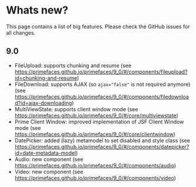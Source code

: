 # Whats new?

This page contains a list of big features. Please check the GitHub issues for all changes.

## 9.0

  * FileUpload: supports chunking and resume (see https://primefaces.github.io/primefaces/9_0/#/components/fileupload?id=chunking-and-resume)
  * FileDownload: supports AJAX (so `ajax="false"` is not required anymore) (see https://primefaces.github.io/primefaces/9_0/#/components/filedownload?id=ajax-downloading)
  * MultiViewState: supports client window mode (see https://primefaces.github.io/primefaces/9_0/#/core/multiviewstate)
  * Prime Client Window: improved implementation of JSF Client Window mode (see https://primefaces.github.io/primefaces/9_0/#/core/clientwindow)
  * DatePicker: added (lazy) metamodel to set disabled and style class (see https://primefaces.github.io/primefaces/9_0/#/components/datepicker?id=date-metadata-model)
  * Audio: new component (see https://primefaces.github.io/primefaces/9_0/#/components/audio)
  * Video: new component (see https://primefaces.github.io/primefaces/9_0/#/components/video)

